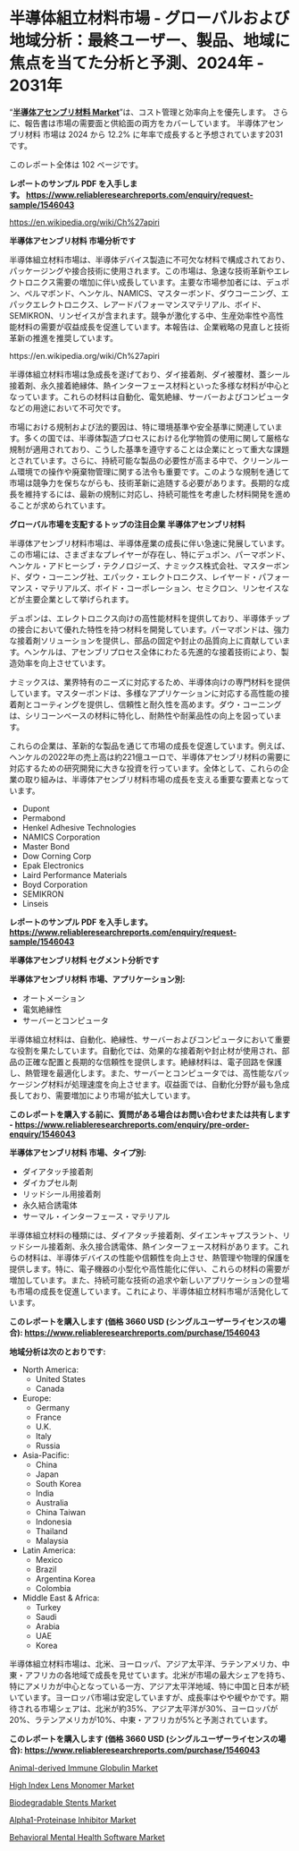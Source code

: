<p><h1>半導体組立材料市場 - グローバルおよび地域分析：最終ユーザー、製品、地域に焦点を当てた分析と予測、2024年 - 2031年</h1></p><p>&ldquo;<strong><a href="https://www.reliableresearchreports.com/global-semiconductor-assembly-materials-market-r1546043">半導体アセンブリ材料 Market</a></strong>&rdquo;は、コスト管理と効率向上を優先します。 さらに、報告書は市場の需要面と供給面の両方をカバーしています。 半導体アセンブリ材料 市場は 2024 から 12.2% に年率で成長すると予想されています2031 です。</p>
<p>このレポート全体は 102 ページです。</p>
<p><strong>レポートのサンプル PDF を入手します。&nbsp;<a href="https://www.reliableresearchreports.com/enquiry/request-sample/1546043">https://www.reliableresearchreports.com/enquiry/request-sample/1546043</a></strong></p>
<p><a href="https://en.wikipedia.org/wiki/Ch%27apiri">https://en.wikipedia.org/wiki/Ch%27apiri</a></p>
<p><strong>半導体アセンブリ材料 市場分析です</strong></p>
<p><p>半導体組立材料市場は、半導体デバイス製造に不可欠な材料で構成されており、パッケージングや接合技術に使用されます。この市場は、急速な技術革新やエレクトロニクス需要の増加に伴い成長しています。主要な市場参加者には、デュポン、ペルマボンド、ヘンケル、NAMICS、マスターボンド、ダウコーニング、エパックエレクトロニクス、レアードパフォーマンスマテリアル、ボイド、SEMIKRON、リンゼイスが含まれます。競争が激化する中、生産効率性や高性能材料の需要が収益成長を促進しています。本報告は、企業戦略の見直しと技術革新の推進を推奨しています。</p></p>
<p>https://en.wikipedia.org/wiki/Ch%27apiri</p>
<p><p>半導体組立材料市場は急成長を遂げており、ダイ接着剤、ダイ被覆材、蓋シール接着剤、永久接着絶縁体、熱インターフェース材料といった多様な材料が中心となっています。これらの材料は自動化、電気絶縁、サーバーおよびコンピュータなどの用途において不可欠です。</p><p>市場における規制および法的要因は、特に環境基準や安全基準に関連しています。多くの国では、半導体製造プロセスにおける化学物質の使用に関して厳格な規制が適用されており、こうした基準を遵守することは企業にとって重大な課題とされています。さらに、持続可能な製品の必要性が高まる中で、クリーンルーム環境での操作や廃棄物管理に関する法令も重要です。このような規制を通じて市場は競争力を保ちながらも、技術革新に追随する必要があります。長期的な成長を維持するには、最新の規制に対応し、持続可能性を考慮した材料開発を進めることが求められています。</p></p>
<p><strong>グローバル市場を支配するトップの注目企業 半導体アセンブリ材料</strong></p>
<p><p>半導体アセンブリ材料市場は、半導体産業の成長に伴い急速に発展しています。この市場には、さまざまなプレイヤーが存在し、特にデュポン、パーマボンド、ヘンケル・アドヒーシブ・テクノロジーズ、ナミックス株式会社、マスターボンド、ダウ・コーニング社、エパック・エレクトロニクス、レイヤード・パフォーマンス・マテリアルズ、ボイド・コーポレーション、セミクロン、リンセイスなどが主要企業として挙げられます。</p><p>デュポンは、エレクトロニクス向けの高性能材料を提供しており、半導体チップの接合において優れた特性を持つ材料を開発しています。パーマボンドは、強力な接着剤ソリューションを提供し、部品の固定や封止の品質向上に貢献しています。ヘンケルは、アセンブリプロセス全体にわたる先進的な接着技術により、製造効率を向上させています。</p><p>ナミックスは、業界特有のニーズに対応するため、半導体向けの専門材料を提供しています。マスターボンドは、多様なアプリケーションに対応する高性能の接着剤とコーティングを提供し、信頼性と耐久性を高めます。ダウ・コーニングは、シリコーンベースの材料に特化し、耐熱性や耐薬品性の向上を図っています。</p><p>これらの企業は、革新的な製品を通じて市場の成長を促進しています。例えば、ヘンケルの2022年の売上高は約221億ユーロで、半導体アセンブリ材料の需要に対応するための研究開発に大きな投資を行っています。全体として、これらの企業の取り組みは、半導体アセンブリ材料市場の成長を支える重要な要素となっています。</p></p>
<p><ul><li>Dupont</li><li>Permabond</li><li>Henkel Adhesive Technologies</li><li>NAMICS Corporation</li><li>Master Bond</li><li>Dow Corning Corp</li><li>Epak Electronics</li><li>Laird Performance Materials</li><li>Boyd Corporation</li><li>SEMIKRON</li><li>Linseis</li></ul></p>
<p><strong>レポートのサンプル PDF を入手します。 <a href="https://www.reliableresearchreports.com/enquiry/request-sample/1546043">https://www.reliableresearchreports.com/enquiry/request-sample/1546043</a></strong></p>
<p><strong>半導体アセンブリ材料 セグメント分析です</strong></p>
<p><strong>半導体アセンブリ材料 市場、アプリケーション別:</strong></p>
<p><ul><li>オートメーション</li><li>電気絶縁性</li><li>サーバーとコンピュータ</li></ul></p>
<p><p>半導体組立材料は、自動化、絶縁性、サーバーおよびコンピュータにおいて重要な役割を果たしています。自動化では、効果的な接着剤や封止材が使用され、部品の正確な配置と長期的な信頼性を提供します。絶縁材料は、電子回路を保護し、熱管理を最適化します。また、サーバーとコンピュータでは、高性能なパッケージング材料が処理速度を向上させます。収益面では、自動化分野が最も急成長しており、需要増加により市場が拡大しています。</p></p>
<p><strong>このレポートを購入する前に、質問がある場合はお問い合わせまたは共有します - <a href="https://www.reliableresearchreports.com/enquiry/pre-order-enquiry/1546043">https://www.reliableresearchreports.com/enquiry/pre-order-enquiry/1546043</a></strong></p>
<p><strong>半導体アセンブリ材料 市場、タイプ別:</strong></p>
<p><ul><li>ダイアタッチ接着剤</li><li>ダイカプセル剤</li><li>リッドシール用接着剤</li><li>永久結合誘電体</li><li>サーマル・インターフェース・マテリアル</li></ul></p>
<p><p>半導体組立材料の種類には、ダイアタッチ接着剤、ダイエンキャプスラント、リッドシール接着剤、永久接合誘電体、熱インターフェース材料があります。これらの材料は、半導体デバイスの性能や信頼性を向上させ、熱管理や物理的保護を提供します。特に、電子機器の小型化や高性能化に伴い、これらの材料の需要が増加しています。また、持続可能な技術の追求や新しいアプリケーションの登場も市場の成長を促進しています。これにより、半導体組立材料市場が活発化しています。</p></p>
<p><strong>このレポートを購入します (価格 3660 USD (シングルユーザーライセンスの場合): <a href="https://www.reliableresearchreports.com/purchase/1546043">https://www.reliableresearchreports.com/purchase/1546043</a></strong></p>
<p><strong>地域分析は次のとおりです:</strong></p>
<p><ul>
    <li>
        North America:
        <ul>
            <li>United States</li>
            <li>Canada</li>
        </ul>
    </li>
    <li>
        Europe:
        <ul>
            <li>Germany</li>
            <li>France</li>
            <li>U.K.</li>
            <li>Italy</li>
            <li>Russia</li>
        </ul>
    </li>
    <li>
        Asia-Pacific:
        <ul>
            <li>China</li>
            <li>Japan</li>
            <li>South Korea</li>
            <li>India</li>
            <li>Australia</li>
            <li>China Taiwan</li>
            <li>Indonesia</li>
            <li>Thailand</li>
            <li>Malaysia</li>
        </ul>
    </li>
    <li>
        Latin America:
        <ul>
            <li>Mexico</li>
            <li>Brazil</li>
            <li>Argentina Korea</li>
            <li>Colombia</li>
        </ul>
    </li>
    <li>
        Middle East & Africa:
        <ul>
            <li>Turkey</li>
            <li>Saudi</li>
            <li>Arabia</li>
            <li>UAE</li>
            <li>Korea</li>
        </ul>
    </li>
    </ul></p>
<p><p>半導体組立材料市場は、北米、ヨーロッパ、アジア太平洋、ラテンアメリカ、中東・アフリカの各地域で成長を見せています。北米が市場の最大シェアを持ち、特にアメリカが中心となっている一方、アジア太平洋地域、特に中国と日本が続いています。ヨーロッパ市場は安定していますが、成長率はやや緩やかです。期待される市場シェアは、北米が約35%、アジア太平洋が30%、ヨーロッパが20%、ラテンアメリカが10%、中東・アフリカが5%と予測されています。</p></p>
<p><strong>このレポートを購入します (価格 3660 USD (シングルユーザーライセンスの場合): <a href="https://www.reliableresearchreports.com/purchase/1546043">https://www.reliableresearchreports.com/purchase/1546043</a></strong></p>
<p><p><a href="https://github.com/NarcisoFerry/Market-Research-Report-List-1/blob/main/animal-derived-immune-globulin-market.md">Animal-derived Immune Globulin Market</a></p><p><a href="https://issuu.com/reportprime-2/docs/high-index-lens-monomer-market-size_9a25c02dc4f54d">High Index Lens Monomer Market</a></p><p><a href="https://www.linkedin.com/pulse/biodegradable-stents-market-essentials-key-players-demand-drivers-5wgee?trackingId=F4AeQr%2F6SACzSMWZD3q%2B0A%3D%3D">Biodegradable Stents Market</a></p><p><a href="https://github.com/FosterFahey91/Market-Research-Report-List-1/blob/main/alpha1-proteinase-inhibitor-market.md">Alpha1-Proteinase Inhibitor Market</a></p><p><a href="https://www.linkedin.com/pulse/how-behavioral-mental-health-software-market-evolved-key-trends-pueme?trackingId=qcpHft31QR602ubxmiMX2Q%3D%3D">Behavioral Mental Health Software Market</a></p></p>
